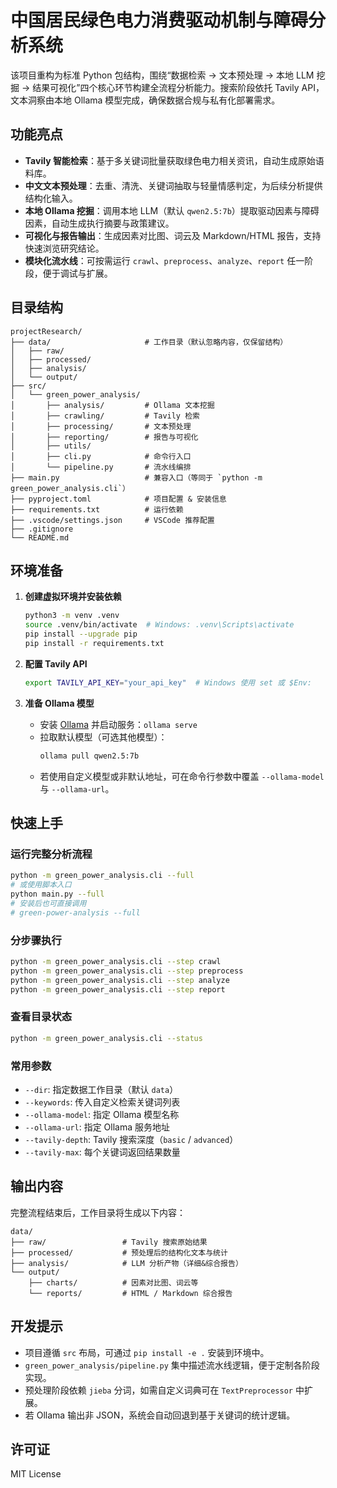 # 中国居民绿色电力消费驱动机制与障碍分析系统

该项目重构为标准 Python 包结构，围绕“数据检索 → 文本预处理 → 本地 LLM 挖掘 → 结果可视化”四个核心环节构建全流程分析能力。搜索阶段依托 Tavily API，文本洞察由本地 Ollama 模型完成，确保数据合规与私有化部署需求。

## 功能亮点
- **Tavily 智能检索**：基于多关键词批量获取绿色电力相关资讯，自动生成原始语料库。
- **中文文本预处理**：去重、清洗、关键词抽取与轻量情感判定，为后续分析提供结构化输入。
- **本地 Ollama 挖掘**：调用本地 LLM（默认 `qwen2.5:7b`）提取驱动因素与障碍因素，自动生成执行摘要与政策建议。
- **可视化与报告输出**：生成因素对比图、词云及 Markdown/HTML 报告，支持快速浏览研究结论。
- **模块化流水线**：可按需运行 `crawl`、`preprocess`、`analyze`、`report` 任一阶段，便于调试与扩展。

## 目录结构
```
projectResearch/
├── data/                     # 工作目录（默认忽略内容，仅保留结构）
│   ├── raw/
│   ├── processed/
│   ├── analysis/
│   └── output/
├── src/
│   └── green_power_analysis/
│       ├── analysis/         # Ollama 文本挖掘
│       ├── crawling/         # Tavily 检索
│       ├── processing/       # 文本预处理
│       ├── reporting/        # 报告与可视化
│       ├── utils/
│       ├── cli.py            # 命令行入口
│       └── pipeline.py       # 流水线编排
├── main.py                   # 兼容入口（等同于 `python -m green_power_analysis.cli`）
├── pyproject.toml            # 项目配置 & 安装信息
├── requirements.txt          # 运行依赖
├── .vscode/settings.json     # VSCode 推荐配置
├── .gitignore
└── README.md
```

## 环境准备
1. **创建虚拟环境并安装依赖**
   ```bash
   python3 -m venv .venv
   source .venv/bin/activate  # Windows: .venv\Scripts\activate
   pip install --upgrade pip
   pip install -r requirements.txt
   ```

2. **配置 Tavily API**
   ```bash
   export TAVILY_API_KEY="your_api_key"  # Windows 使用 set 或 $Env:
   ```

3. **准备 Ollama 模型**
   - 安装 [Ollama](https://ollama.com/) 并启动服务：`ollama serve`
   - 拉取默认模型（可选其他模型）：
     ```bash
     ollama pull qwen2.5:7b
     ```
   - 若使用自定义模型或非默认地址，可在命令行参数中覆盖 `--ollama-model` 与 `--ollama-url`。

## 快速上手
### 运行完整分析流程
```bash
python -m green_power_analysis.cli --full
# 或使用脚本入口
python main.py --full
# 安装后也可直接调用
# green-power-analysis --full
```

### 分步骤执行
```bash
python -m green_power_analysis.cli --step crawl
python -m green_power_analysis.cli --step preprocess
python -m green_power_analysis.cli --step analyze
python -m green_power_analysis.cli --step report
```

### 查看目录状态
```bash
python -m green_power_analysis.cli --status
```

### 常用参数
- `--dir`: 指定数据工作目录（默认 `data`）
- `--keywords`: 传入自定义检索关键词列表
- `--ollama-model`: 指定 Ollama 模型名称
- `--ollama-url`: 指定 Ollama 服务地址
- `--tavily-depth`: Tavily 搜索深度（`basic` / `advanced`）
- `--tavily-max`: 每个关键词返回结果数量

## 输出内容
完整流程结束后，工作目录将生成以下内容：
```
data/
├── raw/                 # Tavily 搜索原始结果
├── processed/           # 预处理后的结构化文本与统计
├── analysis/            # LLM 分析产物（详细&综合报告）
└── output/
    ├── charts/          # 因素对比图、词云等
    └── reports/         # HTML / Markdown 综合报告
```

## 开发提示
- 项目遵循 `src` 布局，可通过 `pip install -e .` 安装到环境中。
- `green_power_analysis/pipeline.py` 集中描述流水线逻辑，便于定制各阶段实现。
- 预处理阶段依赖 `jieba` 分词，如需自定义词典可在 `TextPreprocessor` 中扩展。
- 若 Ollama 输出非 JSON，系统会自动回退到基于关键词的统计逻辑。

## 许可证
MIT License
